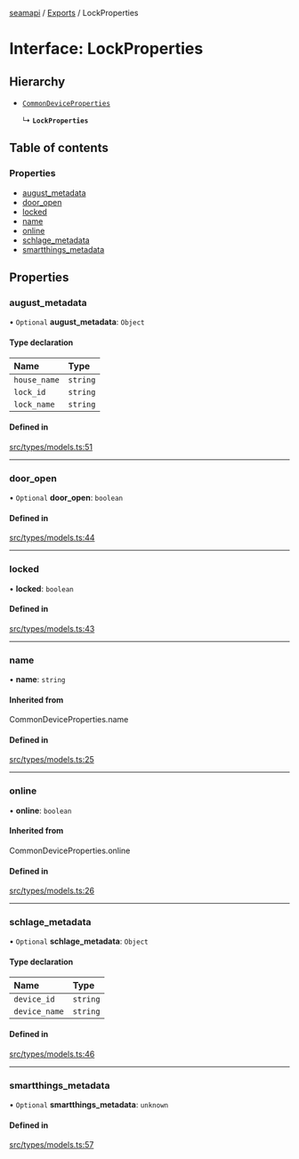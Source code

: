 [seamapi](../README.md) / [Exports](../modules.md) / LockProperties

# Interface: LockProperties

## Hierarchy

- [`CommonDeviceProperties`](../modules.md#commondeviceproperties)

  ↳ **`LockProperties`**

## Table of contents

### Properties

- [august\_metadata](LockProperties.md#august_metadata)
- [door\_open](LockProperties.md#door_open)
- [locked](LockProperties.md#locked)
- [name](LockProperties.md#name)
- [online](LockProperties.md#online)
- [schlage\_metadata](LockProperties.md#schlage_metadata)
- [smartthings\_metadata](LockProperties.md#smartthings_metadata)

## Properties

### august\_metadata

• `Optional` **august\_metadata**: `Object`

#### Type declaration

| Name | Type |
| :------ | :------ |
| `house_name` | `string` |
| `lock_id` | `string` |
| `lock_name` | `string` |

#### Defined in

[src/types/models.ts:51](https://github.com/seamapi/seamapi-javascript/blob/main/src/types/models.ts#L51)

___

### door\_open

• `Optional` **door\_open**: `boolean`

#### Defined in

[src/types/models.ts:44](https://github.com/seamapi/seamapi-javascript/blob/main/src/types/models.ts#L44)

___

### locked

• **locked**: `boolean`

#### Defined in

[src/types/models.ts:43](https://github.com/seamapi/seamapi-javascript/blob/main/src/types/models.ts#L43)

___

### name

• **name**: `string`

#### Inherited from

CommonDeviceProperties.name

#### Defined in

[src/types/models.ts:25](https://github.com/seamapi/seamapi-javascript/blob/main/src/types/models.ts#L25)

___

### online

• **online**: `boolean`

#### Inherited from

CommonDeviceProperties.online

#### Defined in

[src/types/models.ts:26](https://github.com/seamapi/seamapi-javascript/blob/main/src/types/models.ts#L26)

___

### schlage\_metadata

• `Optional` **schlage\_metadata**: `Object`

#### Type declaration

| Name | Type |
| :------ | :------ |
| `device_id` | `string` |
| `device_name` | `string` |

#### Defined in

[src/types/models.ts:46](https://github.com/seamapi/seamapi-javascript/blob/main/src/types/models.ts#L46)

___

### smartthings\_metadata

• `Optional` **smartthings\_metadata**: `unknown`

#### Defined in

[src/types/models.ts:57](https://github.com/seamapi/seamapi-javascript/blob/main/src/types/models.ts#L57)
